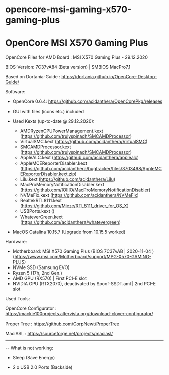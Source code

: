 # opencore-msi-gaming-x570-gaming-plus

# OpenCore MSI X570 Gaming Plus

OpenCore Files for AMD Board : MSI X570 Gaming Plus - 29.12.2020

BIOS-Version: 7C37vA84 (Beta version) | SMBIOS MacPro7,1

Based on Dortania-Guide : https://dortania.github.io/OpenCore-Desktop-Guide/

Software:

- OpenCore 0.6.4: https://github.com/acidanthera/OpenCorePkg/releases

 - GUI with files (icons etc.) included
 - Used Kexts (up-to-date @ 29.12.2020):
   - AMDRyzenCPUPowerManagement.kext (https://github.com/trulyspinach/SMCAMDProcessor)
   - VirtualSMC.kext (https://github.com/acidanthera/VirtualSMC)
   - SMCAMDProcessor.kext (https://github.com/trulyspinach/SMCAMDProcessor)
   - AppleALC.kext (https://github.com/acidanthera/applealc)
   - AppleMCEReporterDisabler.kext (https://github.com/acidanthera/bugtracker/files/3703498/AppleMCEReporterDisabler.kext.zip)
   - Lilu.kext (https://github.com/acidanthera/Lilu)
   - MacProMemoryNotificationDisabler.kext (https://github.com/IOIIIO/MacProMemoryNotificationDisabler)
   - NVMeFix.kext (https://github.com/acidanthera/NVMeFix)
   - RealtekRTL8111.kext (https://github.com/Mieze/RTL8111_driver_for_OS_X)
   - USBPorts.kext ()
   - WhateverGreen.kext (https://github.com/acidanthera/whatevergreen)
   
- MacOS Catalina 10.15.7 (Upgrade from 10.15.5 worked)


Hardware:

- Motherboard: MSI X570 Gaming Plus (BIOS 7C37vAB | 2020-11-04 ) (https://www.msi.com/Motherboard/support/MPG-X570-GAMING-PLUS)
- NVMe SSD (Samsung EVO)
- Ryzen 5 (17h, 2nd Gen.) 
- AMD GPU (RX570) | First PCI-E slot
- NVIDIA GPU (RTX2070), deactivated by Spoof-SSDT.aml | 2nd PCI-E slot


Used Tools:

OpenCore Configurator : https://mackie100projects.altervista.org/download-clover-configurator/

Proper Tree : https://github.com/CorpNewt/ProperTree

MaciASL : https://sourceforge.net/projects/maciasl/

-------

-- What is not working:

- Sleep (Save Energy)

- 2 x USB 2.0 Ports (Backside)
